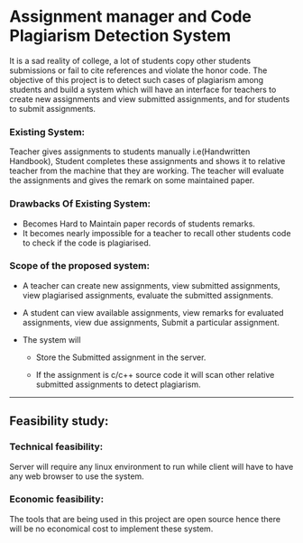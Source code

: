 # Assignment manager and Code Plagiarism Detection System

 It is a sad reality of college, a lot of students copy other students submissions or fail to cite references and violate the honor code. The objective of this project is to detect such cases of plagiarism among students and build a system which will have an interface for teachers to create new assignments and view submitted assignments, and for students to submit assignments.

### Existing System:
    
<p>    Teacher gives assignments to students manually i.e(Handwritten Handbook), Student completes these assignments
    and shows it to relative teacher from the machine that they are working. The teacher will evaluate the
    assignments and gives the remark on some maintained paper.
<p>


### Drawbacks Of Existing System:
*    Becomes Hard to Maintain paper records of students remarks.
*    It becomes nearly impossible for a teacher to recall other students code to check if the code is plagiarised.

### Scope of the proposed system:
*    A teacher can create new assignments, view submitted assignments, view plagiarised assignments, evaluate the
    submitted assignments.
   
*    A student can view available assignments, view remarks for evaluated assignments, view due assignments, Submit
     a particular assignment.
   
*    The system will
   
     * Store the Submitted assignment in the server.

     *    If the assignment is c/c++ source code it will scan other relative submitted assignments to detect plagiarism.

---

## Feasibility study:

###     Technical feasibility:

<p> Server will require any linux environment to run while client will have to have any web browser to use the system.
    
###    Economic feasibility:
<p>        The tools that are being used in this project are open source hence there will be no economical cost to implement these system.
     